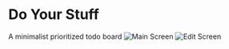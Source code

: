 # Do Your Stuff

A minimalist prioritized todo board
![Main Screen]("https://raw.githubusercontent.com/niklas-gund/DoYourStuff/master/img/dys.png")
![Edit Screen]("https://raw.githubusercontent.com/niklas-gund/DoYourStuff/master/img/edit.png")

